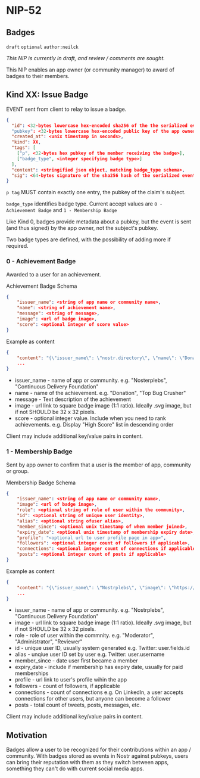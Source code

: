 
NIP-52
======

Badges
------

`draft` `optional` `author:neilck`

*This NIP is currently in draft, and review / comments are sought.* 

This NIP enables an app owner (or community manager) to award of badges to their members. 

## Kind XX: Issue Badge

EVENT sent from client to relay to issue a badge.

```json
{
  "id": <32-bytes lowercase hex-encoded sha256 of the the serialized event data>
  "pubkey": <32-bytes lowercase hex-encoded public key of the app owner issuing the badge>,
  "created_at": <unix timestamp in seconds>,
  "kind": XX,
  "tags": [
    ["p", <32-bytes hex pubkey of the member receiving the badge>],
    ["badge_type", <integer specifying badge type>]
  ],
  "content": <stringified json object, matching badge_type schema>,
  "sig": <64-bytes signature of the sha256 hash of the serialized event data, which is the same as the "id" field>
}
```

`p tag` MUST contain exactly one entry, the pubkey of the claim's subject.

`badge_type` identifies badge type. Current accept values are `0 - Achievement Badge` and `1 - Membership Badge`

Like Kind 0, badges provide metadata about a pubkey, but the event is sent (and thus signed) by the app owner, not the subject's pubkey.

Two badge types are defined, with the possibility of adding more if required.

### 0 - Achievement Badge
Awarded to a user for an achievement. 

Achievement Badge Schema
```json
{
    "issuer_name": <string of app name or community name>,
    "name": <string of achievement name>,
    "message": <string of message>,
    "image": <url of badge image>,
    "score": <optional integer of score value>
}
````

Example as content
```json
{
    "content": "{\"issuer_name\": \"nostr.directory\", \"name\": \"Donation\", \"message\": \"User has sent a sats donation to noster.directory.\", \"image\": \"https://myapp.com/badges/donation.svg\", \"score\": 1000}",
    ...
}
````

- issuer_name - name of app or community. e.g. "Nosterplebs", "Continuous Delivery Foundation"
- name - name of the achievement. e.g. "Donation", "Top Bug Crusher"
- message - Text description of the achievement
- image - url link to square badge image (1:1 ratio). Ideally .svg image, but if not SHOULD be 32 x 32 pixels.
- score - optional integer value. Include when you need to rank achievements. e.g. Display "High Score" list in descending order

Client may include additional key/value pairs in content.

### 1 - Membership Badge
Sent by app owner to confirm that a user is the member of app, community or group.

Membership Badge Schema
```json
{
    "issuer_name": <string of app name or community name>,
    "image": <url of badge image>,
    "role": <optional string of role of user within the community>,
    "id": <optional string of unique user identity>,
    "alias": <optional string ofuser alias>,
    "member_since": <optional unix timestamp of when member joined>,
    "expiry_date": <optional unix timestamp of membership expiry date>,
    "profile": "<optional url to user profile page in app>",
    "followers": <optional integer count of followers if applicable>,
    "connections": <optional integer count of connections if applicable>,
    "posts": <optional integer count of posts if applicable>
}
````

Example as content
```json
{
    "content": "{\"issuer_name\": \"Nostrplebs\", \"image\": \"https://nostrplebs.com/images/member.svg\", \"role\": \"Premium Member\"}",
    ...
}
````

- issuer_name - name of app or community. e.g. "Nostrplebs", "Continuous Delivery Foundation"
- image - url link to square badge image (1:1 ratio). Ideally .svg image, but if not SHOULD be 32 x 32 pixels.
- role - role of user within the commnity. e.g. "Moderator", "Administrator", "Reviewer"
- id - unique user ID, usually system generated e.g. Twitter: user.fields.id
- alias - unqiue user ID set by user e.g. Twitter: user.username
- member_since - date user first became a member
- expiry_date - include if membership has expiry date, usually for paid memberships
- profile - url link to user's profile wihin the app
- followers - count of followers, if applicable
- connections - count of connections e.g. On LinkedIn, a user accepts connections for other users, but anyone can become a follower
- posts - total count of tweets, posts, messages, etc.

Client may include additional key/value pairs in content.

Motivation
----------

Badges allow a user to be recognized for their contributions within an app /  community. With badges stored as events in Nostr against pubkeys, users can bring their reputation with them as they switch between apps, something they can't do with current social media apps.

